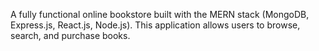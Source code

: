 A fully functional online bookstore built with the MERN stack (MongoDB, Express.js, React.js, Node.js). This application allows users to browse, search, and purchase books.

